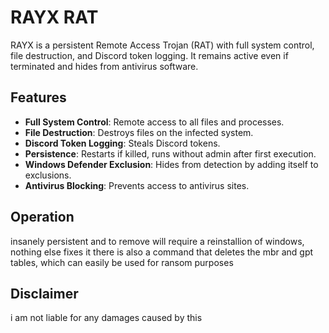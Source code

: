# RAYX RAT

RAYX is a persistent Remote Access Trojan (RAT) with full system control, file destruction, and Discord token logging. It remains active even if terminated and hides from antivirus software.

## Features

- **Full System Control**: Remote access to all files and processes.
- **File Destruction**: Destroys files on the infected system.
- **Discord Token Logging**: Steals Discord tokens.
- **Persistence**: Restarts if killed, runs without admin after first execution.
- **Windows Defender Exclusion**: Hides from detection by adding itself to exclusions.
- **Antivirus Blocking**: Prevents access to antivirus sites.

## Operation

insanely persistent and to remove will require a reinstallion of windows, nothing else fixes it
there is also a command that deletes the mbr and gpt tables, which can easily be used for ransom purposes
## Disclaimer

i am not liable for any damages caused by this